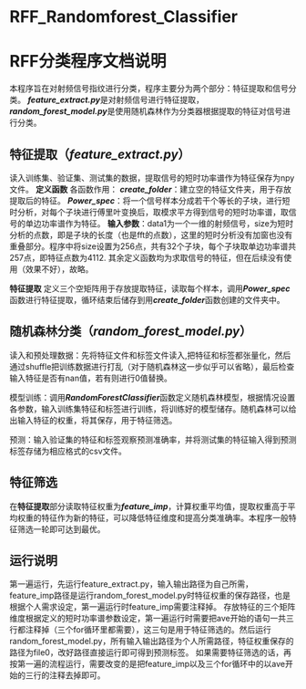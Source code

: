# RFF_Randomforest_Classifier
# RFF分类程序文档说明

本程序旨在对射频信号指纹进行分类，程序主要分为两个部分：特征提取和信号分类。
***feature_extract.py***是对射频信号进行特征提取，***random_forest_model.py***是使用随机森林作为分类器根据提取的特征对信号进行分类。

## 特征提取（***feature_extract.py***）

读入训练集、验证集、测试集的数据，提取信号的短时功率谱作为特征保存为npy文件。
**定义函数**
各函数作用：
***create_folder***：建立空的特征文件夹，用于存放提取后的特征。
***Power_spec***：将一个信号样本分成若干个等长的子块，进行短时分析，对每个子块进行傅里叶变换后，取模求平方得到信号的短时功率谱，取信号的单边功率谱作为特征。
**输入参数**：data1为一个一维的射频信号，size为短时分析的点数，即是子块的长度（也是fft的点数），这里的短时分析没有加窗也没有重叠部分。程序中将size设置为256点，共有32个子块，每个子块取单边功率谱共257点，即特征点数为4112.
其余定义函数均为求取信号的特征，但在后续没有使用（效果不好），故略。

**特征提取**
定义三个空矩阵用于存放提取特征，读取每个样本，调用***Power_spec***函数进行特征提取，循环结束后储存到用***create_folder***函数创建的文件夹中。

## 随机森林分类（***random_forest_model.py***）

读入和预处理数据：先将特征文件和标签文件读入,把特征和标签都张量化，然后通过shuffle把训练数据进行打乱（对于随机森林这一步似乎可以省略），最后检查输入特征是否有nan值，若有则进行0值替换。

模型训练：调用***RandomForestClassifier***函数定义随机森林模型，根据情况设置各参数，输入训练集特征和标签进行训练，将训练好的模型储存。随机森林可以给出输入特征的权重，将其保存，用于特征筛选。

预测：输入验证集的特征和标签观察预测准确率，并将测试集的特征输入得到预测标签存储为相应格式的csv文件。

## 特征筛选

在**特征提取**部分读取特征权重为***feature_imp***，计算权重平均值，提取权重高于平均权重的特征作为新的特征，可以降低特征维度和提高分类准确率。本程序一般特征筛选一轮即可达到最优。

## 运行说明
第一遍运行，先运行feature_extract.py，输入输出路径为自己所需，feature_imp路径是运行random_forest_model.py时特征权重的保存路径，也是根据个人需求设定，第一遍运行时feature_imp需要注释掉。
存放特征的三个矩阵维度根据定义的短时功率谱参数设定，第一遍运行时需要把ave开始的语句一共三行都注释掉（三个for循环里都需要），这三句是用于特征筛选的。然后运行random_forest_model.py，所有输入输出路径为个人所需路径，特征权重保存的路径为file0，改好路径直接运行即可得到预测标签。
如果需要特征筛选的话，再按第一遍的流程运行，需要改变的是把feature_imp以及三个for循环中的以ave开始的三行的注释去掉即可。

```

```

